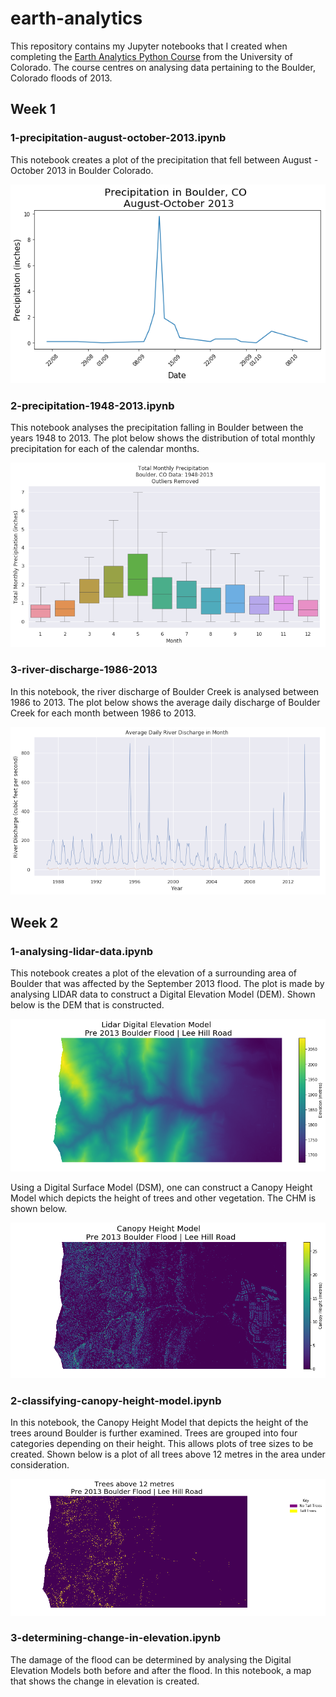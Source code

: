 # earth-analytics

This repository contains my Jupyter notebooks that I created when completing the <a href='https://www.earthdatascience.org/courses/earth-analytics-python/'>Earth Analytics Python Course</a> from the University of Colorado. The course centres on analysing data pertaining to the Boulder, Colorado floods of 2013.

## Week 1

### 1-precipitation-august-october-2013.ipynb

This notebook creates a plot of the precipitation that fell between August - October 2013 in Boulder Colorado. 

![](./images/precipitation-august-october.png)

### 2-precipitation-1948-2013.ipynb

This notebook analyses the precipitation falling in Boulder between the years 1948 to 2013. The plot below shows the distribution of total monthly precipitation for each of the calendar months. 

![](./images/total-monthly-precipitation.png)

### 3-river-discharge-1986-2013

In this notebook, the river discharge of Boulder Creek is analysed between 1986 to 2013. The plot below shows the average daily discharge of Boulder Creek for each month between 1986 to 2013.

![](./images/river-discharge-by-month.png)

## Week 2

### 1-analysing-lidar-data.ipynb

This notebook creates a plot of the elevation of a surrounding area of Boulder that was affected by the September 2013 flood.  The plot is made by analysing LIDAR data to construct a Digital Elevation Model (DEM). Shown below is the DEM that is constructed.

![](./images/lidar-digital-elevation-model.png)

Using a Digital Surface Model (DSM), one can construct a Canopy Height Model which depicts the height of trees and other vegetation. The CHM is shown below.

![](./images/canopy-height-model.png)

### 2-classifying-canopy-height-model.ipynb

In this notebook, the Canopy Height Model that depicts the height of the trees around Boulder is further examined. Trees are grouped into four categories depending on their height. This allows plots of tree sizes to be created. Shown below is a plot of all trees above 12 metres in the area under consideration. 

![](./images/trees-above-12-metres.png)

### 3-determining-change-in-elevation.ipynb

The damage of the flood can be determined by analysing the Digital Elevation Models both before and after the flood. In this notebook, a map that shows the change in elevation is created. 




